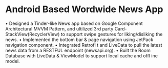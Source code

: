 # Android Based Wordwide News App
• Designed a Tinder-like News app based on Google Component Architectural MVVM Pattern, and ultilized 3rd party Card-StackView(RecyclerView) to support swipe gestures for liking/disliking the news.
• Implemented the bottom bar & page navigation using JetPack navigation component.
• Integrated Retrofi t and LiveData to pull the latest news data from a RESTFUL endpoint (newsapi.org).
• Built the Room Database with LiveData & ViewModel to support local cache and offl ine model.
